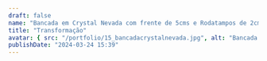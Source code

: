 ```yaml
---
draft: false
name: "Bancada em Crystal Nevada com frente de 5cms e Rodatampos de 2cms no mesmo material."
title: "Transformação"
avatar: { src: "/portfolio/15_bancadacrystalnevada.jpg", alt: "Bancada em Crystal Nevada com frente de 5cms e Rodatampos de 2cms no mesmo material." }
publishDate: "2024-03-24 15:39"
---
```


